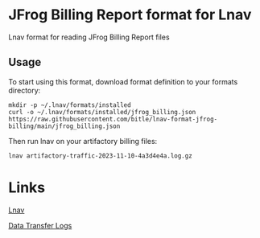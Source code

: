 # JFrog Billing Report format for Lnav
Lnav format for reading JFrog Billing Report files

## Usage
To start using this format, download format definition to your formats directory:
```
mkdir -p ~/.lnav/formats/installed
curl -o ~/.lnav/formats/installed/jfrog_billing.json https://raw.githubusercontent.com/bitle/lnav-format-jfrog-billing/main/jfrog_billing.json
```

Then run lnav on your artifactory billing files:
```
lnav artifactory-traffic-2023-11-10-4a3d4e4a.log.gz
```

# Links
[Lnav](https://github.com/tstack/lnav)

[Data Transfer Logs](https://jfrog.com/help/r/jfrog-hosting-models-documentation/view-data-transfer-logs)
